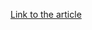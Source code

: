 [Link to the article](https://www.securityweek.com/siemens-and-rockwell-tackle-industrial-cybersecurity-but-face-customer-hesitation/)
